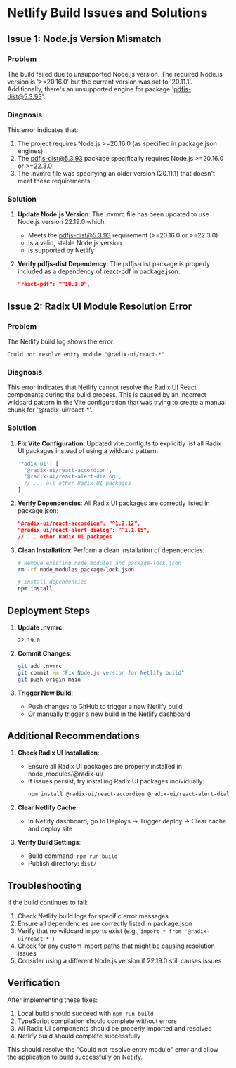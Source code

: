 # Netlify Build Issues and Solutions

## Issue 1: Node.js Version Mismatch

### Problem
The build failed due to unsupported Node.js version. The required Node.js version is '>=20.16.0' but the current version was set to '20.11.1'. Additionally, there's an unsupported engine for package 'pdfjs-dist@5.3.93'.

### Diagnosis
This error indicates that:

1. The project requires Node.js >=20.16.0 (as specified in package.json engines)
2. The pdfjs-dist@5.3.93 package specifically requires Node.js >=20.16.0 or >=22.3.0
3. The .nvmrc file was specifying an older version (20.11.1) that doesn't meet these requirements

### Solution
1. **Update Node.js Version**: The .nvmrc file has been updated to use Node.js version 22.19.0 which:
   - Meets the pdfjs-dist@5.3.93 requirement (>=20.16.0 or >=22.3.0)
   - Is a valid, stable Node.js version
   - Is supported by Netlify

2. **Verify pdfjs-dist Dependency**: The pdfjs-dist package is properly included as a dependency of react-pdf in package.json:
   ```json
   "react-pdf": "^10.1.0",
   ```

## Issue 2: Radix UI Module Resolution Error

### Problem
The Netlify build log shows the error:
```
Could not resolve entry module "@radix-ui/react-*".
```

### Diagnosis
This error indicates that Netlify cannot resolve the Radix UI React components during the build process. This is caused by an incorrect wildcard pattern in the Vite configuration that was trying to create a manual chunk for '@radix-ui/react-*'.

### Solution
1. **Fix Vite Configuration**: Updated vite.config.ts to explicitly list all Radix UI packages instead of using a wildcard pattern:
   ```javascript
   'radix-ui': [
     '@radix-ui/react-accordion',
     '@radix-ui/react-alert-dialog',
     // ... all other Radix UI packages
   ]
   ```

2. **Verify Dependencies**: All Radix UI packages are correctly listed in package.json:
   ```json
   "@radix-ui/react-accordion": "^1.2.12",
   "@radix-ui/react-alert-dialog": "^1.1.15",
   // ... other Radix UI packages
   ```

3. **Clean Installation**: Perform a clean installation of dependencies:
   ```bash
   # Remove existing node_modules and package-lock.json
   rm -rf node_modules package-lock.json
   
   # Install dependencies
   npm install
   ```

## Deployment Steps

1. **Update .nvmrc**:
   ```
   22.19.0
   ```

2. **Commit Changes**:
   ```bash
   git add .nvmrc
   git commit -m "Fix Node.js version for Netlify build"
   git push origin main
   ```

3. **Trigger New Build**: 
   - Push changes to GitHub to trigger a new Netlify build
   - Or manually trigger a new build in the Netlify dashboard

## Additional Recommendations

1. **Check Radix UI Installation**: 
   - Ensure all Radix UI packages are properly installed in node_modules/@radix-ui/
   - If issues persist, try installing Radix UI packages individually:
     ```bash
     npm install @radix-ui/react-accordion @radix-ui/react-alert-dialog @radix-ui/react-aspect-ratio @radix-ui/react-avatar @radix-ui/react-checkbox @radix-ui/react-collapsible @radix-ui/react-context-menu @radix-ui/react-dialog @radix-ui/react-dropdown-menu @radix-ui/react-hover-card @radix-ui/react-label @radix-ui/react-menubar @radix-ui/react-navigation-menu @radix-ui/react-popover @radix-ui/react-progress @radix-ui/react-radio-group @radix-ui/react-scroll-area @radix-ui/react-select @radix-ui/react-separator @radix-ui/react-slider @radix-ui/react-slot @radix-ui/react-switch @radix-ui/react-tabs @radix-ui/react-toast @radix-ui/react-toggle @radix-ui/react-toggle-group @radix-ui/react-tooltip
     ```

2. **Clear Netlify Cache**: 
   - In Netlify dashboard, go to Deploys → Trigger deploy → Clear cache and deploy site

3. **Verify Build Settings**:
   - Build command: `npm run build`
   - Publish directory: `dist/`

## Troubleshooting

If the build continues to fail:

1. Check Netlify build logs for specific error messages
2. Ensure all dependencies are correctly listed in package.json
3. Verify that no wildcard imports exist (e.g., `import * from '@radix-ui/react-*'`)
4. Check for any custom import paths that might be causing resolution issues
5. Consider using a different Node.js version if 22.19.0 still causes issues

## Verification

After implementing these fixes:
1. Local build should succeed with `npm run build`
2. TypeScript compilation should complete without errors
3. All Radix UI components should be properly imported and resolved
4. Netlify build should complete successfully

This should resolve the "Could not resolve entry module" error and allow the application to build successfully on Netlify.